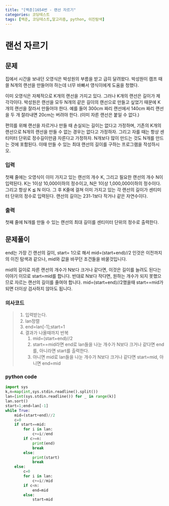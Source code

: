 ```yaml
---
title: "[백준]1654번 - 랜선 자르기"
categories: 코딩테스트
tags: [백준, 코딩테스트,알고리즘, python, 이진탐색]
---
```


# 랜선 자르기

## 문제 

집에서 시간을 보내던 오영식은 박성원의 부름을 받고 급히 달려왔다. 박성원이 캠프 때 쓸 N개의 랜선을 만들어야 하는데 너무 바빠서 영식이에게 도움을 청했다.

이미 오영식은 자체적으로 K개의 랜선을 가지고 있다. 그러나 K개의 랜선은 길이가 제각각이다. 박성원은 랜선을 모두 N개의 같은 길이의 랜선으로 만들고 싶었기 때문에 K개의 랜선을 잘라서 만들어야 한다. 예를 들어 300cm 짜리 랜선에서 140cm 짜리 랜선을 두 개 잘라내면 20cm는 버려야 한다. (이미 자른 랜선은 붙일 수 없다.)

편의를 위해 랜선을 자르거나 만들 때 손실되는 길이는 없다고 가정하며, 기존의 K개의 랜선으로 N개의 랜선을 만들 수 없는 경우는 없다고 가정하자. 그리고 자를 때는 항상 센티미터 단위로 정수길이만큼 자른다고 가정하자. N개보다 많이 만드는 것도 N개를 만드는 것에 포함된다. 이때 만들 수 있는 최대 랜선의 길이를 구하는 프로그램을 작성하시오.

### 입력

첫째 줄에는 오영식이 이미 가지고 있는 랜선의 개수 K, 그리고 필요한 랜선의 개수 N이 입력된다. K는 1이상 10,000이하의 정수이고, N은 1이상 1,000,000이하의 정수이다. 그리고 항상 K ≦ N 이다. 그 후 K줄에 걸쳐 이미 가지고 있는 각 랜선의 길이가 센티미터 단위의 정수로 입력된다. 랜선의 길이는 231-1보다 작거나 같은 자연수이다.

### 출력

첫째 줄에 N개를 만들 수 있는 랜선의 최대 길이를 센티미터 단위의 정수로 출력한다.

## 문제풀이

end는 가장 긴 랜선의 길이, start= 1으로 해서 mid=(start+end)//2 인것은 이전까지의 이진 탐색과 같으나, mid와 값을 바꾸던 조건들을 바꿀것입니다.

mid의 길이로 자른 랜선의 개수가 N보다 크거나 같다면, 이것은 길이를 늘려도 된다는 이야기 이므로 start=mid를 합니다. 반대로 N보다 작다면, 원하는 개수가 되지 못했으므로 자르는 랜선의 길이를 줄여야 합니다. mid=(start+end)//2했을때 start==mid가 되면 더이상 검사하지 않아도 됩니다.

### 의사코드

> 1. 입력받는다.
> 2. lan정렬
> 3. end=lan[-1];start=1
> 4. 결과가 나올때까지 반복
>    1. mid=(start+end)//2
>    2. start==mid라면 end로 lan들을 나눈 개수가 N보다 크거나 같다면 end를, 아니라면 start를 출력한다.
>    3. 아니면 mid로 lan들을 나눈 개수가 N보다 크거나 같다면 start=mid, 아니면 end=mid

### python code

```python
import sys
k,n=map(int,sys.stdin.readline().split())
lan=[int(sys.stdin.readline()) for _ in range(k)]
lan.sort()
start=1;end=lan[-1]
while True:
    mid=(start+end)//2
    c=0
    if start==mid:  
        for i in lan:
            c+=i//end
        if c>=n:
            print(end)
            break
        else:
            print(start)
            break
    else:
        c=0
        for i in lan:
            c+=i//mid
        if c<n:
            end=mid
        else:
            start=mid
```

